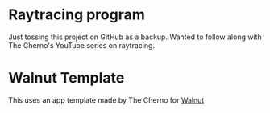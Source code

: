 # Raytracing program

Just tossing this project on GitHub as a backup. Wanted to follow along with The Cherno's YouTube series on raytracing. 

# Walnut Template

This uses an app template made by The Cherno for [Walnut](https://github.com/TheCherno/Walnut)